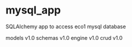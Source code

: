 # mysql_app

SQLAlchemy app to access eco1 mysql database

models v1.0
schemas v1.0
engine v1.0
crud v1.0
